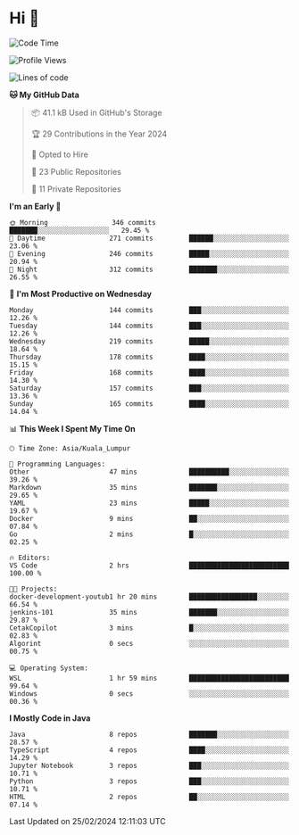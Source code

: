 <h1>Hi 👋</h1>

<!--START_SECTION:waka-->
![Code Time](http://img.shields.io/badge/Code%20Time-493%20hrs%2056%20mins-blue)

![Profile Views](http://img.shields.io/badge/Profile%20Views-0-blue)

![Lines of code](https://img.shields.io/badge/From%20Hello%20World%20I%27ve%20Written-1.2%20million%20lines%20of%20code-blue)

**🐱 My GitHub Data** 

> 📦 41.1 kB Used in GitHub's Storage 
 > 
> 🏆 29 Contributions in the Year 2024
 > 
> 💼 Opted to Hire
 > 
> 📜 23 Public Repositories 
 > 
> 🔑 11 Private Repositories 
 > 
**I'm an Early 🐤** 

```text
🌞 Morning                346 commits         ███████░░░░░░░░░░░░░░░░░░   29.45 % 
🌆 Daytime                271 commits         ██████░░░░░░░░░░░░░░░░░░░   23.06 % 
🌃 Evening                246 commits         █████░░░░░░░░░░░░░░░░░░░░   20.94 % 
🌙 Night                  312 commits         ███████░░░░░░░░░░░░░░░░░░   26.55 % 
```
📅 **I'm Most Productive on Wednesday** 

```text
Monday                   144 commits         ███░░░░░░░░░░░░░░░░░░░░░░   12.26 % 
Tuesday                  144 commits         ███░░░░░░░░░░░░░░░░░░░░░░   12.26 % 
Wednesday                219 commits         █████░░░░░░░░░░░░░░░░░░░░   18.64 % 
Thursday                 178 commits         ████░░░░░░░░░░░░░░░░░░░░░   15.15 % 
Friday                   168 commits         ████░░░░░░░░░░░░░░░░░░░░░   14.30 % 
Saturday                 157 commits         ███░░░░░░░░░░░░░░░░░░░░░░   13.36 % 
Sunday                   165 commits         ████░░░░░░░░░░░░░░░░░░░░░   14.04 % 
```


📊 **This Week I Spent My Time On** 

```text
🕑︎ Time Zone: Asia/Kuala_Lumpur

💬 Programming Languages: 
Other                    47 mins             ██████████░░░░░░░░░░░░░░░   39.26 % 
Markdown                 35 mins             ███████░░░░░░░░░░░░░░░░░░   29.65 % 
YAML                     23 mins             █████░░░░░░░░░░░░░░░░░░░░   19.67 % 
Docker                   9 mins              ██░░░░░░░░░░░░░░░░░░░░░░░   07.84 % 
Go                       2 mins              █░░░░░░░░░░░░░░░░░░░░░░░░   02.25 % 

🔥 Editors: 
VS Code                  2 hrs               █████████████████████████   100.00 % 

🐱‍💻 Projects: 
docker-development-youtub1 hr 20 mins        █████████████████░░░░░░░░   66.54 % 
jenkins-101              35 mins             ███████░░░░░░░░░░░░░░░░░░   29.87 % 
CetakCopilot             3 mins              █░░░░░░░░░░░░░░░░░░░░░░░░   02.83 % 
Algorint                 0 secs              ░░░░░░░░░░░░░░░░░░░░░░░░░   00.75 % 

💻 Operating System: 
WSL                      1 hr 59 mins        █████████████████████████   99.64 % 
Windows                  0 secs              ░░░░░░░░░░░░░░░░░░░░░░░░░   00.36 % 
```

**I Mostly Code in Java** 

```text
Java                     8 repos             ███████░░░░░░░░░░░░░░░░░░   28.57 % 
TypeScript               4 repos             ████░░░░░░░░░░░░░░░░░░░░░   14.29 % 
Jupyter Notebook         3 repos             ███░░░░░░░░░░░░░░░░░░░░░░   10.71 % 
Python                   3 repos             ███░░░░░░░░░░░░░░░░░░░░░░   10.71 % 
HTML                     2 repos             ██░░░░░░░░░░░░░░░░░░░░░░░   07.14 % 
```




 Last Updated on 25/02/2024 12:11:03 UTC
<!--END_SECTION:waka-->
